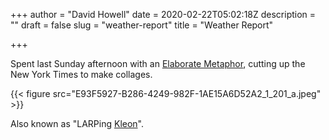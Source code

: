 +++
author = "David Howell"
date = 2020-02-22T05:02:18Z
description = ""
draft = false
slug = "weather-report"
title = "Weather Report"

+++


Spent last Sunday afternoon with an [Elaborate Metaphor](https://untappd.com/b/burlington-beer-company-elaborate-metaphor/1791520), cutting up the New York Times to make collages.

{{< figure src="E93F5927-B286-4249-982F-1AE15A6D52A2_1_201_a.jpeg" >}}

Also known as "LARPing [Kleon](https://untappd.com/b/burlington-beer-company-elaborate-metaphor/1791520)".


